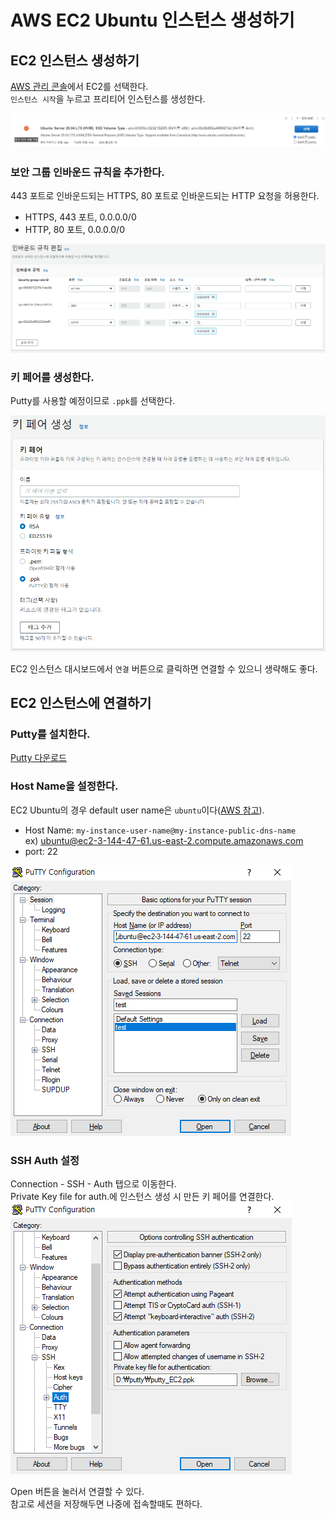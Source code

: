 # AWS EC2 Ubuntu 인스턴스 생성하기

## EC2 인스턴스 생성하기  
[AWS 관리 콘솔](https://console.aws.amazon.com/?nc2=h_m_mc)에서 EC2를 선택한다.  
`인스턴스 시작`을 누르고 프리티어 인스턴스를 생성한다.  

![](./images/1.png)

### 보안 그룹 인바운드 규칙을 추가한다.  
443 포트로 인바운드되는 HTTPS, 80 포트로 인바운드되는 HTTP 요청을 허용한다.  
- HTTPS, 443 포트, 0.0.0.0/0
- HTTP, 80 포트, 0.0.0.0/0

![](./images/2.png)

### 키 페어를 생성한다.  
Putty를 사용할 예정이므로 `.ppk`를 선택한다.

![](./images/3.png)

EC2 인스턴스 대시보드에서 `연결` 버튼으로 클릭하면 연결할 수 있으니 생략해도 좋다.

## EC2 인스턴스에 연결하기

### Putty를 설치한다.  
[Putty 다운로드](https://putty.softonic.kr/)  

### Host Name을 설정한다.  
EC2 Ubuntu의 경우 default user name은 `ubuntu`이다([AWS 참고](https://docs.aws.amazon.com/ko_kr/AWSEC2/latest/UserGuide/putty.html)).
- Host Name: `my-instance-user-name@my-instance-public-dns-name`  
  ex) ubuntu@ec2-3-144-47-61.us-east-2.compute.amazonaws.com
- port: 22

![](./images/4.png)

### SSH Auth 설정  
Connection - SSH - Auth 탭으로 이동한다.  
Private Key file for auth.에 인스턴스 생성 시 만든 키 페어를 연결한다.  
![](./images/5.png)

Open 버튼을 눌러서 연결할 수 있다.  
참고로 세션을 저장해두면 나중에 접속할때도 편하다.  